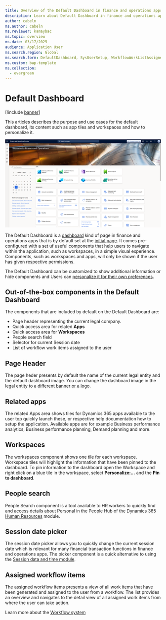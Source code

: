 ```yaml
---
title: Overview of the Default Dashboard in finance and operations apps
description: Learn about Default Dashboard in finance and operations apps which can be used as the basic navigation hub and how you can personalize it.
author: cabeln
ms.author: cabeln
ms.reviewer: kamaybac
ms.topic: overview
ms.date: 03/17/2025
audience: Application User
ms.search.region: Global
ms.search.form: DefaultDashboard, SysUserSetup, WorkflowWorkListAssignedToMe
ms.custom: bap-template
ms.collection:
  - evergreen
---
```


# Default Dashboard

[!include [banner](../includes/banner.md)]

This articles describes the purpose and use cases for the default dashboard, its content such as app tiles and workspaces and how to personalize it.

[![Default Dashboard as it appears to an administrator.](./media/default-dashboard.png)](./media/default-dashboard.png)

The Default Dashboard is a [dashboard](../../dev-itpro/user-interface/page-navigation.md#dashboard) kind of page in finance and operations apps that is by default set at the [initial page](../../fin-ops/organization-administration/tasks/set-users-initial-page.md). It comes pre-configured with a set uf useful components that help users to navigate within the application, such as  workspaces, in a simple visual experience. Components, such as workspaces and apps, will only be shown if the user has given respective permissions.

The Default Dashboard can be customized to show additional information or hide components and Users can [personalize it for their own preferences](../../dev-itpro/get-started/personalize-user-experience.md).

## Out-of-the-box components in the Default Dashboard

The components that are included by default on the Default Dashboard are:

- Page header representing the current legal company.
- Quick access area for related **Apps**
- Quick access area for **Workspaces**
- People search field
- Selector for current Session date
- List of workflow work items assigned to the user

## Page Header

The page heder presents by default the name of the current legal entity and the default dashboard image. You can change the dashboard image in the legal entity to a [different banner or a logo](../get-started/tasks/change-banner-or-logo.md).

## Related apps

The related Apps area shows tiles for Dynamics 365 apps available to the user top quickly launch these, or respective help documentation how to setup the application. Available apps are for example Business performance analytics, Business performance planning, Demand planning and more.  

## Workspaces

The workspaces component shows one tile for each workspace. Workspace tiles will highlight the information that have been pinned to the dashboard. To pin information to the dashboard open the Workspace and right click on a blue tile in the workspace, select **Personalize:...** and the **Pin to dashboard**.

## People search

People Search component is a tool available to HR workers to quickly find and access details about Personal in the People Hub of the [Dynamics 365 Human Resources](../../../human-resources/welcome.md) module.

## Session date picker

The session date picker allows you to quickly change the current session date which is relevant for many financial transaction functions in finance and operations apps. The picker component is a quick alternative to using the [Session data and time module](../../fin-ops/organization-administration/tasks/change-date-session.md).

## Assigned workflow items

The assigned workflow items presents a view of all work items that have been generated and assigned to the user from a workflow. The list provides an overview and navigates to the detail view of all assigned work items from where the user can take action.

Learn more about the [Workflow system](../../fin-ops/organization-administration/overview-workflow-system.md)